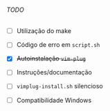 ###### TODO
- [ ] Utilização do make
- [ ] Código de erro em `script.sh`
- [x] ~~Autoinstalação `vim-plug`~~
- [ ] Instruções/documentação
- [ ] `vimplug-install.sh` silencioso
- [ ] Compatibilidade Windows

